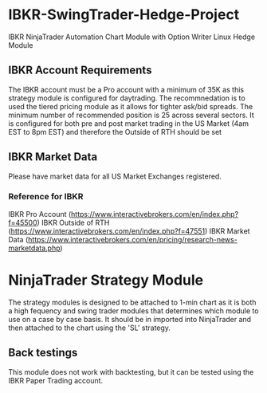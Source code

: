# IBKR-SwingTrader-Hedge-Project
IBKR NinjaTrader Automation Chart Module with Option Writer Linux Hedge Module 

## IBKR Account Requirements
The IBKR account must be a Pro account with a minimum of 35K as this strategy module is configured for daytrading.
The recommnedation is to used the tiered pricing module as it allows for tighter ask/bid spreads. 
The minimum number of recommended position is 25 across several sectors.
It is configured for both pre and post market trading in the US Market (4am EST to 8pm EST) and therefore the Outside of RTH should be set

## IBKR Market Data
Please have market data for all US Market Exchanges registered.

### Reference for IBKR
IBKR Pro Account (https://www.interactivebrokers.com/en/index.php?f=45500)
IBKR Outside of RTH (https://www.interactivebrokers.com/en/index.php?f=47551)
IBKR Market Data (https://www.interactivebrokers.com/en/pricing/research-news-marketdata.php)


# NinjaTrader Strategy Module
The strategy modules is designed to be attached to 1-min chart as it is both a high fequency and swing trader modules that determines which module to use on a case by case basis. It should be in imported into NinjaTrader and then attached to the chart using the 'SL' strategy.

## Back testings
This module does not work with backtesting, but it can be tested using the IBKR Paper Trading account.
